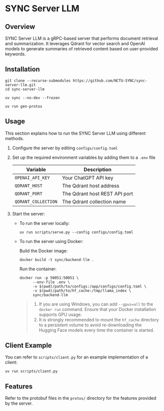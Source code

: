 # SYNC Server LLM

## Overview

SYNC Server LLM is a gRPC-based server that performs document retrieval and summarization. It leverages Qdrant for vector search and OpenAI models to generate summaries of retrieved content based on user-provided keywords.

## Installation

```shell
git clone --recurse-submodules https://github.com/NCTU-SYNC/sync-server-llm.git
cd sync-server-llm

uv sync --no-dev --frozen

uv run gen-protos
```

## Usage

This section explains how to run the SYNC Server LLM using different methods.

1. Configure the server by editing `configs/config.toml`

2. Set up the required environment variables by adding them to a `.env` file

   | Variable            | Description                   |
   | ------------------- | ----------------------------- |
   | `OPENAI_API_KEY`    | Your ChatGPT API key          |
   | `QDRANT_HOST`       | The Qdrant host address       |
   | `QDRANT_PORT`       | The Qdrant host REST API port |
   | `QDRANT_COLLECTION` | The Qdrant collection name    |

3. Start the server:

   - To run the server locally:

      ```shell
      uv run scripts/serve.py --config configs/config.toml
      ```

   - To run the server using Docker:

      Build the Docker image:

      ```shell
      docker build -t sync/backend-llm .
      ```

      Run the container:

      ```shell
      docker run -p 50051:50051 \
            --env-file .env \
            -v $(pwd)/path/to/configs:/app/configs/config.toml \
            -v $(pwd)/path/to/hf_cache:/tmp/llama_index \
            sync/backend-llm
      ```

      > 1. If you are using Windows, you can add `--gpus=all` to the `docker run` command. Ensure that your Docker installation supports GPU usage.
      > 2. It is strongly recommended to mount the `hf_cache` directory to a persistent volume to avoid re-downloading the Hugging Face models every time the container is started.

## Client Example

You can refer to `scripts/client.py` for an example implementation of a client:

```shell
uv run scripts/client.py
```

## Features

Refer to the protobuf files in the `protos/` directory for the features provided by the server.
